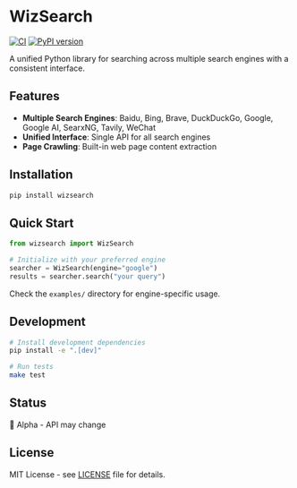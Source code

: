 # WizSearch

[![CI](https://github.com/caesar0301/wizsearch/actions/workflows/ci.yml/badge.svg)](https://github.com/caesar0301/wizsearch/actions/workflows/ci.yml)
[![PyPI version](https://img.shields.io/pypi/v/wizsearch.svg)](https://pypi.org/project/wizsearch/)

A unified Python library for searching across multiple search engines with a consistent interface.

## Features

- **Multiple Search Engines**: Baidu, Bing, Brave, DuckDuckGo, Google, Google AI, SearxNG, Tavily, WeChat
- **Unified Interface**: Single API for all search engines
- **Page Crawling**: Built-in web page content extraction

## Installation

```bash
pip install wizsearch
```

## Quick Start

```python
from wizsearch import WizSearch

# Initialize with your preferred engine
searcher = WizSearch(engine="google")
results = searcher.search("your query")
```

Check the `examples/` directory for engine-specific usage.

## Development

```bash
# Install development dependencies
pip install -e ".[dev]"

# Run tests
make test
```

## Status

🚧 Alpha - API may change

## License

MIT License - see [LICENSE](LICENSE) file for details.
